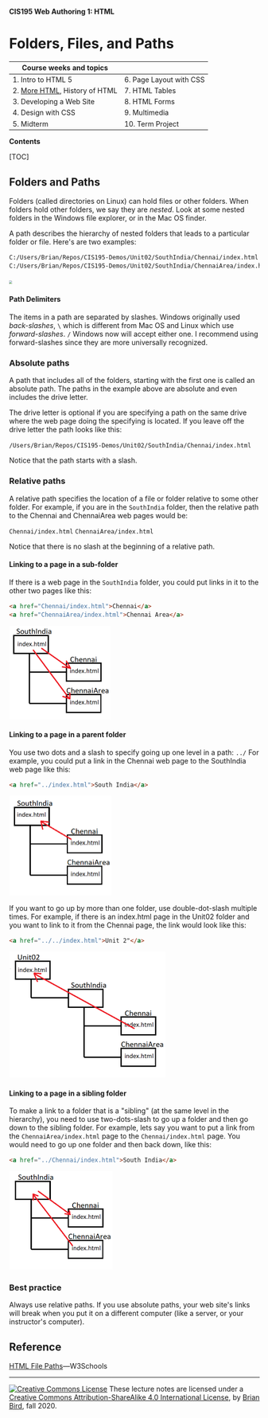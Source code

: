 **CIS195 Web Authoring 1: HTML**

# Folders, Files, and Paths

| Course weeks and topics              |                         |
| ------------------------------------ | ----------------------- |
| 1. Intro to HTML 5                   | 6. Page Layout with CSS |
| 2. <u>More HTML</u>, History of HTML | 7. HTML Tables          |
| 3. Developing a Web Site             | 8. HTML Forms           |
| 4. Design with CSS                   | 9. Multimedia           |
| 5. Midterm                           | 10. Term Project        |

**Contents**

[TOC]

## Folders and Paths

Folders (called directories on Linux) can hold files or other folders. When folders hold other folders, we say they are *nested*. Look at some nested folders in the Windows file explorer, or in the Mac OS finder.

A path describes the hierarchy of nested folders that leads to a particular folder or file. Here's are two examples:

```bash
C:/Users/Brian/Repos/CIS195-Demos/Unit02/SouthIndia/Chennai/index.html
C:/Users/Brian/Repos/CIS195-Demos/Unit02/SouthIndia/ChennaiArea/index.html
```

<img src="C:\Users\Brian\Repos\CIS195-CourseMaterials\LessonPlans\FolderTree.png" style="zoom:40%;" />

#### Path Delimiters

The items in a path are separated by slashes. Windows originally used *back-slashes*,
`\` 
which is different from Mac OS and Linux which use *forward-slashes*.
 `/`
Windows now will accept either one. I recommend using forward-slashes since they are more universally recognized.

### Absolute paths

A path that includes all of the folders, starting with the first one is called an absolute path. The paths in the example above are absolute and even includes the drive letter. 

The drive letter is optional if you are specifying a path on the same drive where the web page doing the specifying is located. If you leave off the drive letter the path looks like this:

`/Users/Brian/Repos/CIS195-Demos/Unit02/SouthIndia/Chennai/index.html`

Notice that the path starts with a slash.

### Relative paths

A relative path specifies the location of a file or folder relative to some other folder. For example, if you are in the `SouthIndia` folder, then the relative path to the Chennai and ChennaiArea web pages would be: 

`Chennai/index.html`
`ChennaiArea/index.html`

Notice that there is no slash at the beginning of a relative path.

#### Linking to a page in a sub-folder

If there is a web page in the `SouthIndia` folder, you could put links in it to the other two pages like this:

```html
<a href="Chennai/index.html">Chennai</a>
<a href="ChennaiArea/index.html">Chennai Area</a>
```

<img src="FolderTree-SubfolderLink.png" style="zoom:50%;" />

#### Linking to a page in a parent folder

You use two dots and a slash to specify going up one level in a path: `../`
For example, you could put a link in the Chennai web page to the SouthIndia web page like this:

```html
<a href="../index.html">South India</a>
```

<img src="FolderTree-ParentLink.png" style="zoom:50%;" />

If you want to go up by more than one folder, use double-dot-slash multiple times. For example, if  there is an index.html page in the Unit02 folder and you want to link to it from the Chennai page, the link would look like this:

```html
<a href="../../index.html">Unit 2"</a>
```

<img src="FolderTree-LinkTwoFoldersUp.png" style="zoom:50%;" />

#### Linking to a page in a sibling folder

To make a link to a folder that is a "sibling" (at the same level in the hierarchy), you need to use two-dots-slash to go up a folder and then go down to the sibling folder. For example, lets say you want to put a link from the `ChennaiArea/index.html` page to the `Chennai/index.html` page. You would need to go up one folder and then back down, like this:

```html
<a href="../Chennai/index.html">South India</a>
```

<img src="FolderTree-SiblingFolderLink.png" style="zoom:50%;" />



### Best practice

Always use relative paths. If you use absolute paths, your web site's links will break when you put it on a different computer (like a server, or your instructor's computer).



## Reference

[HTML File Paths](https://www.w3schools.com/Html/html_filepaths.asp)&mdash;W3Schools

------

[![Creative Commons License](https://i.creativecommons.org/l/by/4.0/80x15.png)](http://creativecommons.org/licenses/by-sa/4.0/) These lecture notes are licensed under a [Creative Commons Attribution-ShareAlike 4.0 International License](http://creativecommons.org/licenses/by-sa/4.0/), by [Brian Bird](https://profbird.dev/), fall 2020.